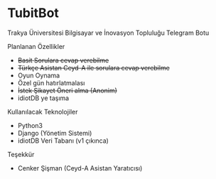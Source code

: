 # TubitBot
Trakya Üniversitesi Bilgisayar ve İnovasyon Topluluğu Telegram Botu

Planlanan Özellikler

- ~~Basit Sorulara cevap verebilme~~
- ~~Türkçe Asistan Ceyd-A ile sorulara cevap verebilme~~
- Oyun Oynama
- Özel gün hatırlatmalası
- ~~İstek Şikayet Öneri alma (Anonim)~~
- idiotDB ye taşıma

Kullanılacak Teknolojiler
- Python3
- Django (Yönetim Sistemi)
- idiotDB Veri Tabanı (v1 çıkınca)

Teşekkür
- Cenker Şişman (Ceyd-A Asistan Yaratıcısı)
